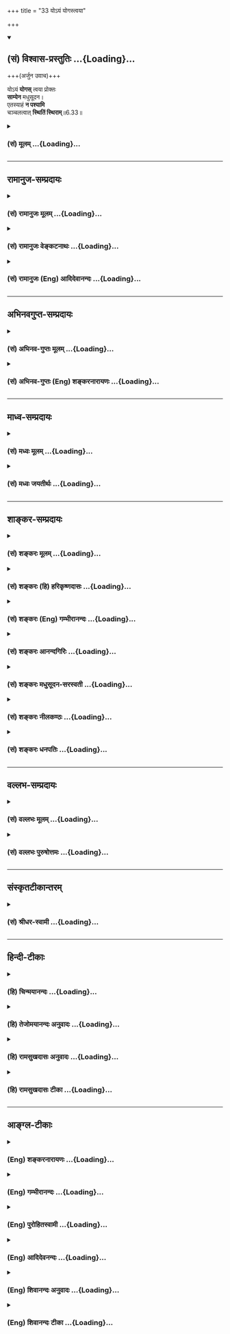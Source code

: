 +++
title = "33 योऽयं योगस्त्वया"

+++
<div class="js_include" newlevelforh1="2" title="(सं) विश्वास-प्रस्तुतिः" unfilled url="/purANam_vaiShNavam/mahAbhAratam/06-bhIShma-parva/03-bhagavad-gItA-parva/saMskRtam/vishvAsa-prastutiH/06_Atma-saMyama-yogaH_a/33_yo-yaM_yogastvayA.md">
<details open><summary><h2>(सं) विश्वास-प्रस्तुतिः ...{Loading}...</h2></summary>

+++(अर्जुन उवाच)+++

योऽयं **योगस्** त्वया प्रोक्तः  
**साम्येन** मधुसूदन।  
एतस्याहं **न पश्यामि**  
चञ्चलत्वात् **स्थितिं स्थिराम्**॥6.33॥
</details>
</div>
<div class="js_include collapsed" newlevelforh1="3" title="(सं) मूलम्" unfilled url="/purANam_vaiShNavam/mahAbhAratam/06-bhIShma-parva/03-bhagavad-gItA-parva/saMskRtam/mUlam/06_Atma-saMyama-yogaH_a/33_yo-yaM_yogastvayA.md">
<details><summary><h3>(सं) मूलम् ...{Loading}...</h3></summary>

अर्जुन उवाच  
योऽयं योगस्त्वया प्रोक्तः साम्येन मधुसूदन।  
एतस्याहं न पश्यामि चञ्चलत्वात् स्थितिं स्थिराम्।।6.33।।
</details>
</div>


_________________
## रामानुज-सम्प्रदायः
<div class="js_include collapsed" newlevelforh1="3" title="(सं) रामानुजः मूलम्" unfilled url="/purANam_vaiShNavam/mahAbhAratam/06-bhIShma-parva/03-bhagavad-gItA-parva/saMskRtam/rAmAnujaH/mUlam/06_Atma-saMyama-yogaH_a/33_yo-yaM_yogastvayA.md">
<details><summary><h3>(सं) रामानुजः मूलम् ...{Loading}...</h3></summary>

।।6.33।। अर्जुन उवाच **यः अयं** देवमनुष्यादिभेदेन जीवेश्वरभेदेन च
अत्यन्तभिन्नतया एतावन्तं कालम् अनुभूतेषु सर्वेषु आत्मसु ज्ञानैकाकारतया
परस्परसाम्येन अकर्मवश्यतया च ईश्वर**साम्येन सर्वत्र** समदर्शनरूपो **योगः
त्वया उक्तः एतस्य** योगस्य **स्थिरां स्थितिं न पश्यामि** मनसः
**चञ्चलत्वात्।**

</details>
</div>
<div class="js_include collapsed" newlevelforh1="3" title="(सं) रामानुजः वेङ्कटनाथः" unfilled url="/purANam_vaiShNavam/mahAbhAratam/06-bhIShma-parva/03-bhagavad-gItA-parva/saMskRtam/rAmAnujaH/venkaTanAthaH/06_Atma-saMyama-yogaH_a/33_yo-yaM_yogastvayA.md">
<details><summary><h3>(सं) रामानुजः वेङ्कटनाथः ...{Loading}...</h3></summary>

  
  
।।6.33।। एवं ज्ञानैकाकारतया निर्दोषतया ब्रह्मतद्गुणसम्बन्धेनेतरासम्बन्धेन
च साम्यं श्लोकचतुष्टयेनोक्तम् अत्र श्लोकद्वयेन
साम्यानुसन्धानोक्तिस्तृतीयचतुर्थश्लोकाभ्यां तु
दृढतरदृढतमसाम्यानुसन्धानफलपर्बद्वयोक्तिरित्येके। योगाभ्यासविधिश्चतुर्धा
योगी चोक्तः। अथ प्रागुक्तमेव योगसाधनं विशदं ज्ञातुं पुनरर्जुन उवाच
योऽयमिति। देवेत्यारभ्य अनुभूतेष्वित्यन्तमनाद्युपचितसुदृढविपरीतवासनया
साम्यानुसन्धानस्याशक्यत्वप्रदर्शनार्थम्।
परस्परवैषम्यंदेवमनुष्यादिभेदेनेति। जीवेश्वरभेदेन
कर्मवश्यत्वाकर्मवश्यत्वादिभेदेनेत्यर्थः। अत्यन्तभिन्नतयेति नह्यत्र
खण्डमुण्डादिवत् भेदकधर्ममात्रं किन्तु विरुद्धस्वभावत्वमेव हि दृश्यत इति
भावः। एतावन्तं कालमिति। कालाध्वनोरत्यन्तसंयोगे अष्टा.2।3।5
द्वितीया। अकर्मवश्यतया चेश्वरसाम्येनेति चः साम्यद्वयसमुच्चयार्थः।
अकर्मवश्यतया चेश्वरसाम्येन चेति कश्चित्पाठः। तदा पूर्वश्चकार
ईश्वरसाम्येऽपि ज्ञानैकाकारत्वसङ्ग्रहार्थः। द्वितीयस्तु पूर्ववत्।
ज्ञानपुरुषार्थवैषम्ययोः कर्मवैषम्यफलत्वात् अकर्मवश्यतयेत्यनेनैव तयोरपि
निवृत्तिसङ्ग्रहः फलित इति तयोरनुपादानम्। त्वया प्रोक्तः स्वतः सर्वज्ञेन
त्वयैव ह्येतदनुसन्धातुं प्रवक्तुं च शक्यमिति भावःअहं न पश्यामि इति
अनादिभेदानुसन्धानवानजितचित्तश्चाहं न पश्यामीति भावः। स्थिरां स्थितिं
चिरानुवृत्तिमित्यर्थः। मधुसूदन रजस्तमोमयप्रबलविरोधिनिरसनशीलस्त्वमेव
मनोनिग्रहोपायमुपदिशेति भावः। चञ्चलं हि मनः इत्युत्तरवाक्यानुसन्धानेनमनस
इत्यध्याहृतम्। हीति निपातस्य यादवप्रकाशोक्तादचिद्विशेषणार्थत्वादपि
स्फुटमुचितं चात्र हेत्वर्थत्वमाह तथा हीति। हेतुभूतं च चलत्वं
सम्प्रतिपन्नस्थले प्रदर्शनीयम्। अतश्चलस्वभावत्वमत्र चञ्चलशब्दार्थ इति
दर्शयितुंअनवरतेत्यादिकम्। चञ्चलत्वफलमाह पुरुषेणेति। प्रमाथि
प्रमथनशीलम्। प्रमथ्य व्याकुलीकृत्येत्यर्थः। बलवच्छब्दः
प्रमथनक्रियाविशेषणं वा बलवत्त्वात्प्रमाथीति हेतुपरो
वेत्यभिप्रायेणबलात्प्रमथ्येत्युक्तम्। वैपरीत्ये
दार्ढ्यमित्याहदृढमन्यत्रेति। तस्य इति
परामर्शाभिप्रेतमाहस्वाभ्यस्तेति। तद्विपरीताकारेति अनभ्यस्तपूर्व
इत्यर्थः। स्थापयितुं स्थापनार्थम्। दार्ष्टान्तिके मनसि प्रदर्शितस्य
चञ्चलत्वादेः दृष्टान्ते विवक्षितत्त्वप्रदर्शनायप्रतिकूलेत्यादिकमुक्तम्।
मनोनिग्रहोपायदुर्बलत्वज्ञापनाय वायोर्मन्दैर्निग्रहासम्भावनार्थं
चव्यजनादिनेवेत्युक्तम्। एवं दुष्करत्ववचनं न प्रतिक्षेपार्थम्।
किन्तूपायपरिप्रश्नार्थमित्याहमन इति।

</details>
</div>
<div class="js_include collapsed" newlevelforh1="3" title="(सं) रामानुजः (Eng) आदिदेवानन्दः" unfilled url="/purANam_vaiShNavam/mahAbhAratam/06-bhIShma-parva/03-bhagavad-gItA-parva/saMskRtam/rAmAnujaH/english/AdidevAnandaH/06_Atma-saMyama-yogaH_a/33_yo-yaM_yogastvayA.md">
<details><summary><h3>(सं) रामानुजः (Eng) आदिदेवानन्दः ...{Loading}...</h3></summary>

6.33 Arjuna said This Yoga as explained by you consists in maintaining eality of vision everywhere, viz., i) among themselves which have been so far known to be of different kinds such as gods and men, and ii)
between the individual selves and the Supreme, in so far as (a) all the selves are of the same form of knowledge, and (b) in so far as the individual self (i.e., the released soul) and the Supreme are alike free from Karma. I do not see how this Yoga can be steadily established in my mind, fickle as the mind is.

</details>
</div>


_________________
## अभिनवगुप्त-सम्प्रदायः
<div class="js_include collapsed" newlevelforh1="3" title="(सं) अभिनव-गुप्तः मूलम्" unfilled url="/purANam_vaiShNavam/mahAbhAratam/06-bhIShma-parva/03-bhagavad-gItA-parva/saMskRtam/abhinava-guptaH/mUlam/06_Atma-saMyama-yogaH_a/33_yo-yaM_yogastvayA.md">
<details><summary><h3>(सं) अभिनव-गुप्तः मूलम् ...{Loading}...</h3></summary>

।।6.33 6.34।। योऽयमिति। चञ्चलमिति। यः अयम् इति
परोक्षप्रत्यक्षवाचकाभ्यामेवं सूच्यते भगवदभिहितानन्तरोपायपरम्परया
स्पुटमपि प्रत्यक्षनिर्दिष्टमपि ब्रह्म मनसः चाञ्चल्यदौरात्म्यात् सुदूरे
वर्तते+++(N. सुदूरीक्रियते)+++ इति परोक्षायमाणम्। प्रमथ्नाति दृष्टादृष्टे
बलवत् शक्तम्। दृढं दुष्टव्यापारात्+++(N द्रष्ट्व्यापारात्)+++ वारयितुम्
अशक्यम्।

</details>
</div>
<div class="js_include collapsed" newlevelforh1="3" title="(सं) अभिनव-गुप्तः (Eng) शङ्करनारायणः" unfilled url="/purANam_vaiShNavam/mahAbhAratam/06-bhIShma-parva/03-bhagavad-gItA-parva/saMskRtam/abhinava-guptaH/english/shankaranArAyaNaH/06_Atma-saMyama-yogaH_a/33_yo-yaM_yogastvayA.md">
<details><summary><h3>(सं) अभिनव-गुप्तः (Eng) शङ्करनारायणः ...{Loading}...</h3></summary>

6.33 See Comment under 6.34

</details>
</div>


_________________
## माध्व-सम्प्रदायः
<div class="js_include collapsed" newlevelforh1="3" title="(सं) मध्वः मूलम्" unfilled url="/purANam_vaiShNavam/mahAbhAratam/06-bhIShma-parva/03-bhagavad-gItA-parva/saMskRtam/madhvaH/mUlam/06_Atma-saMyama-yogaH_a/33_yo-yaM_yogastvayA.md">
<details><summary><h3>(सं) मध्वः मूलम् ...{Loading}...</h3></summary>

।।6.33।। एतस्य योगस्य स्थिरां स्थितिं न पश्यामि मनसश्चञ्चलत्वात्।

</details>
</div>
<div class="js_include collapsed" newlevelforh1="3" title="(सं) मध्वः जयतीर्थः" unfilled url="/purANam_vaiShNavam/mahAbhAratam/06-bhIShma-parva/03-bhagavad-gItA-parva/saMskRtam/madhvaH/jayatIrthaH/06_Atma-saMyama-yogaH_a/33_yo-yaM_yogastvayA.md">
<details><summary><h3>(सं) मध्वः जयतीर्थः ...{Loading}...</h3></summary>

।।6.33।। साम्यस्य योगस्य च प्रकृतत्वात् एतस्येति कस्य परामर्शः इति न
ज्ञायते अतस्तत्प्रदर्शनाय व्यवहितानां पदानामन्वयमाह **एतस्ये**ति। योगस्य
प्राधान्येन साम्यस्य तु तृतीययाऽप्राधान्येन प्रकृतत्वादिति भावः।
चञ्चलत्वादित्यस्यान्यो धर्मी न प्रतीयतेऽतो योग एव सम्बध्यते। तथा च
साध्याविशिष्टतेत्यत आह **मनस** इति। एतच्चोत्तरवाक्यादवगम्यत इति भावः।

</details>
</div>


_________________
## शाङ्कर-सम्प्रदायः
<div class="js_include collapsed" newlevelforh1="3" title="(सं) शङ्करः मूलम्" unfilled url="/purANam_vaiShNavam/mahAbhAratam/06-bhIShma-parva/03-bhagavad-gItA-parva/saMskRtam/shankaraH/mUlam/06_Atma-saMyama-yogaH_a/33_yo-yaM_yogastvayA.md">
<details><summary><h3>(सं) शङ्करः मूलम् ...{Loading}...</h3></summary>

।।6.33।। **यः अयं योगः त्वया प्रोक्तः साम्येन** समत्वेन हे **मधुसूदन
एतस्य** योगस्य **अहं न पश्यामि** नोपलभे **चञ्चलत्वात्** मनसः। **किम्**
**स्थिराम्** अचलां **स्थितिम्**।। प्रसिद्धमेतत्

</details>
</div>
<div class="js_include collapsed" newlevelforh1="3" title="(सं) शङ्करः (हि) हरिकृष्णदासः" unfilled url="/purANam_vaiShNavam/mahAbhAratam/06-bhIShma-parva/03-bhagavad-gItA-parva/saMskRtam/shankaraH/hindI/harikRShNadAsaH/06_Atma-saMyama-yogaH_a/33_yo-yaM_yogastvayA.md">
<details><summary><h3>(सं) शङ्करः (हि) हरिकृष्णदासः ...{Loading}...</h3></summary>

।।6.33।। इस उपर्युक्त पूर्णज्ञानरूप योगको कठिनतासे सम्पादन किया जानेयोग्य
समझकर उसकीप्राप्तिके निश्चित उपायको सुननेकी इच्छावाला अर्जुन बोला हे
मधुसूदन आपने जो यह समत्वभावरूप योग कहा है मनकी चञ्चलताके कारण मैं इस
योगकी अचल स्थिति नहीं देखता हैँ यह बात प्रसिद्ध है।

</details>
</div>
<div class="js_include collapsed" newlevelforh1="3" title="(सं) शङ्करः (Eng) गम्भीरानन्दः" unfilled url="/purANam_vaiShNavam/mahAbhAratam/06-bhIShma-parva/03-bhagavad-gItA-parva/saMskRtam/shankaraH/english/gambhIrAnandaH/06_Atma-saMyama-yogaH_a/33_yo-yaM_yogastvayA.md">
<details><summary><h3>(सं) शङ्करः (Eng) गम्भीरानन्दः ...{Loading}...</h3></summary>

6.33 O Madhusudana, ayam, this; yogah, Yoga; yah proktah, that has been
spoken of; tvaya, by You; samyena, as sameness; na pasyami, I do not
see, I cannot conceive;-what;-etasya, its; sthiram, steady, undisturbed;
sthitim, continuance; cancalatvat, owing to the unsteadiness of the
mind, which is well known.

</details>
</div>
<div class="js_include collapsed" newlevelforh1="3" title="(सं) शङ्करः आनन्दगिरिः" unfilled url="/purANam_vaiShNavam/mahAbhAratam/06-bhIShma-parva/03-bhagavad-gItA-parva/saMskRtam/shankaraH/AnandagiriH/06_Atma-saMyama-yogaH_a/33_yo-yaM_yogastvayA.md">
<details><summary><h3>(सं) शङ्करः आनन्दगिरिः ...{Loading}...</h3></summary>

।।6.33।। मनश्चञ्चलमस्थिरमित्युपश्रुत्य निर्विशेषे चित्तस्थैर्यं दुःशकमिति
मन्वानस्तदुपायबुभुत्सया पृच्छतीति प्रश्नमुत्थापयति **एतस्येति।**
तत्प्राप्त्युपायं शुश्रूषुरिति संबन्धः। मनसश्चञ्चलत्वेऽपि
तन्निग्रहद्वारा योगस्थैर्यं संपाद्यतामित्याशङ्क्याह **प्रसिद्धमिति।**

</details>
</div>
<div class="js_include collapsed" newlevelforh1="3" title="(सं) शङ्करः मधुसूदन-सरस्वती" unfilled url="/purANam_vaiShNavam/mahAbhAratam/06-bhIShma-parva/03-bhagavad-gItA-parva/saMskRtam/shankaraH/madhusUdana-sarasvatI/06_Atma-saMyama-yogaH_a/33_yo-yaM_yogastvayA.md">
<details><summary><h3>(सं) शङ्करः मधुसूदन-सरस्वती ...{Loading}...</h3></summary>

।।6.33।। उक्तमर्थमाक्षिपन् अर्जुन उवाच योऽयं सर्वत्र समदृष्टिलक्षणः परमो
योगः साम्येन समत्वेन चित्तगतानां रागद्वेषादीनां विषमदृष्टिहेतूनां
निराकरणेन त्वया सर्वज्ञेनेश्वरेणोक्तः हे मघुसूदन
सर्ववैदिकसंप्रदायप्रवर्तक एतस्य त्वदुक्तस्य सर्वमनोवृत्तिनिरोधलक्षणस्य
योगस्य स्थितिं विद्यमानतां स्थिरां दीर्घकालानुवर्तिनीं न पश्यामि न
संभावयामि अहमस्मद्विधोऽन्यो वा योगाभ्यासनिपुणः। कस्मान्न संभावयसि तत्राह
चञ्चलत्वात् मनस इति शेषः।

</details>
</div>
<div class="js_include collapsed" newlevelforh1="3" title="(सं) शङ्करः नीलकण्ठः" unfilled url="/purANam_vaiShNavam/mahAbhAratam/06-bhIShma-parva/03-bhagavad-gItA-parva/saMskRtam/shankaraH/nIlakaNThaH/06_Atma-saMyama-yogaH_a/33_yo-yaM_yogastvayA.md">
<details><summary><h3>(सं) शङ्करः नीलकण्ठः ...{Loading}...</h3></summary>

।।6.33।। साम्ययोगमशक्यं मन्वान उपायान्तरबुभुत्सयार्जुन उवाच **योऽयमिति।**
योयं योगस्त्वया साम्येन प्रोक्तोऽहिंसाप्राधान्येन संन्यासपूर्वकतया
वर्णितः हे मधुसूदन तस्य योगस्य सर्ववृत्तिनिरोधरूपस्य स्थिरां स्थितिं न
पश्यामि। मनसश्चञ्चलत्वादिति शेषः।

</details>
</div>
<div class="js_include collapsed" newlevelforh1="3" title="(सं) शङ्करः धनपतिः" unfilled url="/purANam_vaiShNavam/mahAbhAratam/06-bhIShma-parva/03-bhagavad-gItA-parva/saMskRtam/shankaraH/dhanapatiH/06_Atma-saMyama-yogaH_a/33_yo-yaM_yogastvayA.md">
<details><summary><h3>(सं) शङ्करः धनपतिः ...{Loading}...</h3></summary>

।।6.33।। एतादृशं योगमशक्यं मन्यमानस्तदुपायं ध्रुवं जिज्ञासुरर्जुन उवाच।
योऽयं साम्येन समत्वलक्षणो योगस्त्वया प्रोक्तएतस्य स्थिरां निश्चलां
स्थितिमहं न पश्यामि नोपलमे। चञ्चलत्वान्मनस इति शेषः। मधुसूदनेति संबोधयन्
तमोरजसो सूदनेन मम चित्तं त्वमचञ्चलं संपादयितुं समर्थोऽसीति सूचयति।

</details>
</div>


_________________
## वल्लभ-सम्प्रदायः
<div class="js_include collapsed" newlevelforh1="3" title="(सं) वल्लभः मूलम्" unfilled url="/purANam_vaiShNavam/mahAbhAratam/06-bhIShma-parva/03-bhagavad-gItA-parva/saMskRtam/vallabhaH/mUlam/06_Atma-saMyama-yogaH_a/33_yo-yaM_yogastvayA.md">
<details><summary><h3>(सं) वल्लभः मूलम् ...{Loading}...</h3></summary>

।।6.33 6.34।। उक्तलक्षणयोगस्यासम्भवं मन्वानोऽर्जुन उवाच द्वाभ्यां योऽयं
योग इति। निरोधः चित्तस्य येन साम्येनोक्तः तदेव दुष्करतरं यतः चञ्चलं मन
इति। हीत्याग्नीध्रसौभरिप्रभृतीनां तथानाशस्य दृष्टत्वात् प्रसिद्धिरुक्ता।
यथाऽऽकाशे दोधूयमानस्य वायोर्घटादिषु निरोधो दुष्करस्तद्वत्।

</details>
</div>
<div class="js_include collapsed" newlevelforh1="3" title="(सं) वल्लभः पुरुषोत्तमः" unfilled url="/purANam_vaiShNavam/mahAbhAratam/06-bhIShma-parva/03-bhagavad-gItA-parva/saMskRtam/vallabhaH/puruShottamaH/06_Atma-saMyama-yogaH_a/33_yo-yaM_yogastvayA.md">
<details><summary><h3>(सं) वल्लभः पुरुषोत्तमः ...{Loading}...</h3></summary>

  
  
।।6.33।। उक्तभावसिद्ध्यर्थं साधनमर्जुनः पृच्छति अर्जुन उवाचयोयं योग इति।
हे मधुसूदन दुष्टनिराकरणसमर्थ अयं योगस्त्वया साम्येन सुखदुःखसाम्येन
स्वसाम्येन सर्वेषु प्रोक्तः। एतस्य योगस्याऽहं
अभिमानयुक्तत्वान्मनसश्चञ्चलत्वात् स्थितिं स्थिरां निश्चलां न पश्यामि।  
  

</details>
</div>


_________________
## संस्कृतटीकान्तरम्
<div class="js_include collapsed" newlevelforh1="3" title="(सं) श्रीधर-स्वामी" unfilled url="/purANam_vaiShNavam/mahAbhAratam/06-bhIShma-parva/03-bhagavad-gItA-parva/saMskRtam/shrIdhara-svAmI/06_Atma-saMyama-yogaH_a/33_yo-yaM_yogastvayA.md">
<details><summary><h3>(सं) श्रीधर-स्वामी ...{Loading}...</h3></summary>

।।6.33।। उक्तलक्षणस्य योगस्यासंभवं मन्वानोऽर्जुन उवाच **योऽयमिति।**
साम्येन मनसो लयविक्षेपशून्यतया केवलात्माकारावस्थानेन योऽयं योगस्त्वया
प्रोक्त एतस्य योगस्य स्थिरां दीर्घकालं स्थितिं न पश्यामि।
मनसश्चञ्चलत्वात्।

</details>
</div>


_________________
## हिन्दी-टीकाः
<div class="js_include collapsed" newlevelforh1="3" title="(हि) चिन्मयानन्दः" unfilled url="/purANam_vaiShNavam/mahAbhAratam/06-bhIShma-parva/03-bhagavad-gItA-parva/hindI/chinmayAnandaH/06_Atma-saMyama-yogaH_a/33_yo-yaM_yogastvayA.md">
<details><summary><h3>(हि) चिन्मयानन्दः ...{Loading}...</h3></summary>

।।6.33।। अत्यन्त व्यावहारिक बुद्धि का आर्य पुरुष होने के नाते अर्जुन
क्रियाशील स्वभाव का था। इसलिए उसे किसी काव्यमय सुन्दरता के पूर्ण दर्शन
में कोई आकर्षण नहीं था। उसमें जीवन की प्यास थी इसलिए ध्यानयोग में उसे
रुचि नहीं थी। अस्तु वह उचित ही प्रश्न पूछता है क्योंकि भगवान् द्वारा अब
तक वर्णित तत्त्वज्ञान उसे अव्यावहारिक सा प्रतीत हो रहा था। इस अध्याय में
श्रीकृष्ण ने सिद्ध किया है कि दुखसंयोगवियोग ही योग है। तत्प्राप्ति का
उपाय मन को विषयों से परावृत्त करके आत्मानुसंधान में प्रवृत्त करना है।
सिद्धांत यह है कि आत्मस्वरूप में मन स्थिर होने पर सत्य के अज्ञान से
उत्पन्न अहंकार और सभी विपरीत धारणाएं समाप्त होकर साधक मुक्त हो जाता
है। योग का लक्ष्य है जीवन की सभी चुनौतियों परिस्थितियों में समत्व भाव को
प्राप्त होना जो प्रशंसनीय तो है परन्तु अर्जुन को प्रतीत होता है कि उसकी
साधन विधि जीवन की वस्तुस्थिति से सर्वथा भिन्न होने के कारण कविकल्पना के
समान अव्यावहारिक है। श्रीकृष्ण द्वारा वर्णित युक्तियों में उसे कोई कड़ी
खोई हुई दिखलाई पड़ती है। वह इस विश्वास के साथ भगवान् से प्रश्न पूछता है
मानो उनके तत्त्वज्ञान के खोखलेपन को वह सबके समक्ष अनावृत्त कर देगा। कुछ
व्यंग के साथ अर्जुन इस समत्व योग की व्यावहारिकता के विषय में सन्देह
प्रगट करता है। वेदान्त के विद्यार्थी का यही लक्षण है कि अन्धविश्वास से
वह किसी की कही हुई बात को स्वीकार नहीं करता। साधकों की शंकाओं का निराकरण
करना गुरु का कर्तव्य है। परन्तु यदि शिष्य को गुरु के उपदेश में कोई कमी
या दोष प्रतीत होता है तो प्रश्न पूछते समय उसे अपने प्रश्न का कारण बताना
भी अनिवार्य होता है। अर्जुन को समत्व योग का अभ्यास दुष्कर दिखाई दिया
जिसका कारण वह बताता है कि मनुष्य मन के चंचल स्वभाव के कारण योग की
चिरस्थायी स्थिति नहीं रह सकती। प्रश्न पूछते समय अर्जुन विशेष सावधानी रखता
है। वह यह नहीं कहता कि मन का समत्व सर्वथा असंभव है किन्तु उसकी यह शंका
है कि वह स्थिति चिरस्थायी नहीं हो सकती। तात्पर्य यह है कि अनेक वर्षों की
साधना के फलस्वरूप आत्मानुभव प्राप्त भी होता है तो भी वह क्षणिक ही होगा।
यद्यपि वह क्षणिक अनुभव भी आत्मा की पूर्णता में हो सकता है तथापि मन के
चंचल स्वभाव के कारण ज्ञानी पुरुष उस अनुभव को स्थायी नहीं बना सकता। अपने
प्रश्न को और अधिक स्पष्ट करने के लिए अर्जुन कहता है

</details>
</div>
<div class="js_include collapsed" newlevelforh1="3" title="(हि) तेजोमयानन्दः अनुवादः" unfilled url="/purANam_vaiShNavam/mahAbhAratam/06-bhIShma-parva/03-bhagavad-gItA-parva/hindI/tejomayAnandaH/anuvAdaH/06_Atma-saMyama-yogaH_a/33_yo-yaM_yogastvayA.md">
<details><summary><h3>(हि) तेजोमयानन्दः अनुवादः ...{Loading}...</h3></summary>

।।6.33।। अर्जुन ने कहा -- हे मधुसूदन ! जो यह साम्य योग आपने कहा, मैं मन
के चंचल होने से इसकी चिरस्थायी स्थिति को नहीं देखता हूं।।

</details>
</div>
<div class="js_include collapsed" newlevelforh1="3" title="(हि) रामसुखदासः अनुवादः" unfilled url="/purANam_vaiShNavam/mahAbhAratam/06-bhIShma-parva/03-bhagavad-gItA-parva/hindI/rAmasukhadAsaH/anuvAdaH/06_Atma-saMyama-yogaH_a/33_yo-yaM_yogastvayA.md">
<details><summary><h3>(हि) रामसुखदासः अनुवादः ...{Loading}...</h3></summary>

।।6.33।। अर्जुन बोले -- हे मधुसूदन ! आपने समतापूर्वक जो यह योग कहा है,
मनकी चञ्चलताके कारण मैं इस योगकी स्थिर स्थिति नहीं देखता हूँ।

</details>
</div>
<div class="js_include collapsed" newlevelforh1="3" title="(हि) रामसुखदासः टीका" unfilled url="/purANam_vaiShNavam/mahAbhAratam/06-bhIShma-parva/03-bhagavad-gItA-parva/hindI/rAmasukhadAsaH/TIkA/06_Atma-saMyama-yogaH_a/33_yo-yaM_yogastvayA.md">
<details><summary><h3>(हि) रामसुखदासः टीका ...{Loading}...</h3></summary>

।।6.33।।***व्याख्या--***\[मनुष्यके कल्याणके लिये भगवान्ने गीतामें खास
बात बतायी कि सांसारिक पदार्थोंकी प्राप्ति-अप्राप्तिको लेकर चित्तमें समता
रहनी चाहिये। इस समतासे मनुष्यका कल्याण होता है। अर्जुन पापोंसे डरते थे
तो उनके लिये भगवान्ने कहा कि 'जय-पराजय, लाभ-हानि और सुख-दुःखको समान
समझकर तुम युद्ध करो, फिर तुम्हारेको पाप नहीं लगेगा' (गीता 2। 38)। जैसे
दुनियामें बहुत-से पाप होते रहते हैं, पर वे पाप हमें नहीं लगते; क्योंकि
उन पापोंमें हमारी विषम-बुद्धि नहीं होती, प्रत्युत समबुद्धि रहती है। ऐसे
ही समबुद्धिपूर्वक सांसारिक काम करनेसे कर्मोंसे बन्धन नहीं होता। इसी
भावसे भगवान्ने इस अध्यायके आरम्भमें कहा है कि जो कर्मफलका आश्रय न लेकर
कर्तव्य-कर्म करता है, वही संन्यासी और योगी है। इसी कर्म-फलत्यागकी सिद्धि
भगवान्ने 'समता' बतायी (6। 9)। इस समताकी प्राप्तिके लिये भगवान्ने दसवें
श्लोकसे बत्तीसवें श्लोकतक ध्यानयोगका वर्णन किया। इसी ध्यानयोगके वर्णनका
लक्ष्य करके अर्जुन यहाँ अपनी मान्यता प्रकट करते हैं। \]

</details>
</div>


_________________
## आङ्ग्ल-टीकाः
<div class="js_include collapsed" newlevelforh1="3" title="(Eng) शङ्करनारायणः" unfilled url="/purANam_vaiShNavam/mahAbhAratam/06-bhIShma-parva/03-bhagavad-gItA-parva/english/shankaranArAyaNaH/06_Atma-saMyama-yogaH_a/33_yo-yaM_yogastvayA.md">
<details><summary><h3>(Eng) शङ्करनारायणः ...{Loading}...</h3></summary>

6.33. Arjuna said This Yoga of eal-mindedness which has been spoken of by You, O slayer of Mandhu, I do not find \[any\] proper foundation for it, because of the unsteadiness of the mind.

</details>
</div>
<div class="js_include collapsed" newlevelforh1="3" title="(Eng) गम्भीरानन्दः" unfilled url="/purANam_vaiShNavam/mahAbhAratam/06-bhIShma-parva/03-bhagavad-gItA-parva/english/gambhIrAnandaH/06_Atma-saMyama-yogaH_a/33_yo-yaM_yogastvayA.md">
<details><summary><h3>(Eng) गम्भीरानन्दः ...{Loading}...</h3></summary>

6.33 Arjuna said O Madhusudana (Krsna), this Yoga that has been spoken of by You as sameness, I do not see its steady continuance, owing to the restlessness (of the mind).

</details>
</div>
<div class="js_include collapsed" newlevelforh1="3" title="(Eng) पुरोहितस्वामी" unfilled url="/purANam_vaiShNavam/mahAbhAratam/06-bhIShma-parva/03-bhagavad-gItA-parva/english/purohitasvAmI/06_Atma-saMyama-yogaH_a/33_yo-yaM_yogastvayA.md">
<details><summary><h3>(Eng) पुरोहितस्वामी ...{Loading}...</h3></summary>

6.33 Arjuna said: I do not see how I can attain this state of equanimity which Thou has revealed, owing to the restlessness of my mind.

</details>
</div>
<div class="js_include collapsed" newlevelforh1="3" title="(Eng) आदिदेवनन्दः" unfilled url="/purANam_vaiShNavam/mahAbhAratam/06-bhIShma-parva/03-bhagavad-gItA-parva/english/AdidevanandaH/06_Atma-saMyama-yogaH_a/33_yo-yaM_yogastvayA.md">
<details><summary><h3>(Eng) आदिदेवनन्दः ...{Loading}...</h3></summary>

6.33 Arjuna said This Yoga of eality, which has been declared by You, O Krsna, I do not see that it can be steady because of the fickleness of the mind.

</details>
</div>
<div class="js_include collapsed" newlevelforh1="3" title="(Eng) शिवानन्दः अनुवादः" unfilled url="/purANam_vaiShNavam/mahAbhAratam/06-bhIShma-parva/03-bhagavad-gItA-parva/english/shivAnandaH/anuvAdaH/06_Atma-saMyama-yogaH_a/33_yo-yaM_yogastvayA.md">
<details><summary><h3>(Eng) शिवानन्दः अनुवादः ...{Loading}...</h3></summary>

6.33 Arjuna said This Yoga of eanimity taught by Thee, O Krishna, I do not see its steady continuance, because of the restlessness (of the mind).

</details>
</div>
<div class="js_include collapsed" newlevelforh1="3" title="(Eng) शिवानन्दः टीका" unfilled url="/purANam_vaiShNavam/mahAbhAratam/06-bhIShma-parva/03-bhagavad-gItA-parva/english/shivAnandaH/TIkA/06_Atma-saMyama-yogaH_a/33_yo-yaM_yogastvayA.md">
<details><summary><h3>(Eng) शिवानन्दः टीका ...{Loading}...</h3></summary>

6.33 यः which; अयम् this; योगः Yoga; त्वया by Thee; प्रोक्तः taught;
साम्येन by eanimity; मधुसूदन O slayer of Madhu; एतस्य its; अहम् I; न
not; पश्यामि see; चञ्चलत्वात् from restlessness; स्थितिम् continuance;
स्थिराम् steady.Commentary As the mind is restless; impetuous and unsteady I find it difficult to practise this Yoga of eanimity declared by Thee. O my Lord; I cannot have steady concentration of the mind; as it wanders here and there in the twinkling of an eye.

</details>
</div>

